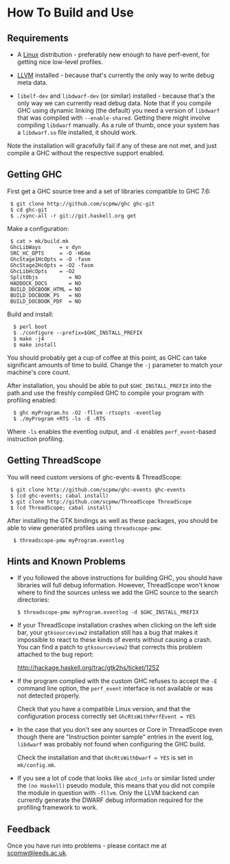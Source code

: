 How To Build and Use
===================

Requirements
------------

* A [Linux](http://kernel.org) distribution - preferably new enough to have perf-event, for getting nice
  low-level profiles.

* [LLVM](http://llvm.org) installed - because that's currently the
  only way to write debug meta data.

* `libelf-dev` and `libdwarf-dev` (or similar) installed - because
  that's the only way we can currently read debug data. Note that
  if you compile GHC using dynamic linking (the default) you need
  a version of `libdwarf` that was compiled with `--enable-shared`.
  Getting there might involve compiling `libdwarf` manually. As a
  rule of thumb, once your system has a `libdwarf.so` file installed,
  it should work.

Note the installation will gracefully fail if any of these are not
met, and just compile a GHC without the respective support enabled.

Getting GHC
-----------

First get a GHC source tree and a set of libraries compatible to GHC
7.6:

     $ git clone http://github.com/scpmw/ghc ghc-git 
     $ cd ghc-git
     $ ./sync-all -r git://git.haskell.org get

Make a configuration:

     $ cat > mk/build.mk
     GhcLibWays      = v dyn
     SRC_HC_OPTS     = -O -H64m
     GhcStage1HcOpts = -O -fasm
     GhcStage2HcOpts = -O2 -fasm
     GhcLibHcOpts    = -O2
     SplitObjs          = NO
     HADDOCK_DOCS       = NO
     BUILD_DOCBOOK_HTML = NO
     BUILD_DOCBOOK_PS   = NO
     BUILD_DOCBOOK_PDF  = NO
      
Build and install:

      $ perl boot
      $ ./configure --prefix=$GHC_INSTALL_PREFIX
      $ make -j4
      $ make install

You should probably get a cup of coffee at this point, as GHC can take
significant amounts of time to build. Change the `-j` parameter to
match your machine's core count.

After installation, you should be able to put `$GHC_INSTALL_PREFIX`
into the path and use the freshly compiled GHC to compile your program
with profiling enabled:

      $ ghc myProgram.hs -O2 -fllvm -rtsopts -eventlog
      $ ./myProgram +RTS -ls -E -RTS

Where `-ls` enables the eventlog output, and `-E` enables
`perf_event`-based instruction profiling.

Getting ThreadScope
-------------------

You will need custom versions of ghc-events & ThreadScope:

     $ git clone http://github.com/scpmw/ghc-events ghc-events
     $ (cd ghc-events; cabal install)
     $ git clone http://github.com/scpmw/ThreadScope ThreadScope
     $ (cd ThreadScope; cabal install)

After installing the GTK bindings as well as these packages, you
should be able to view generated profiles using `threadscope-pmw`:

      $ threadscope-pmw myProgram.eventlog

Hints and Known Problems
------------------------

* If you followed the above instructions for building GHC, you should
  have libraries will full debug information. However, ThreadScope
  won't know where to find the sources unless we add the GHC source to
  the search directories:

      $ threadscope-pmw myProgram.eventlog -d $GHC_INSTALL_PREFIX

* If your ThreadScope installation crashes when clicking on the left
  side bar, your `gtksourceview2` installation still has a bug that
  makes it impossible to react to these kinds of events without
  causing a crash. You can find a patch to `gtksourceview2` that
  corrects this problem attached to the bug report:

  http://hackage.haskell.org/trac/gtk2hs/ticket/1252

* If the program complied with the custom GHC refuses to accept the
  `-E` command line option, the `perf_event` interface is not
  available or was not detected properly.

  Check that you have a compatible Linux version, and that the
  configuration process correctly set `GhcRtsWithPerfEvent = YES`

* In the case that you don't see any sources or Core in ThreadScope
  even though there are "Instruction pointer sample" entries in the
  event log, `libdwarf` was probably not found when configuring the
  GHC build.

  Check the installation and that `GhcRtsWithDwarf = YES` is set in
  `mk/config.mk`.

* If you see a lot of code that looks like `abcd_info` or similar
  listed under the `(no Haskell)` pseudo module, this means that you
  did not compile the module in question with `-fllvm`. Only the LLVM
  backend can currently generate the DWARF debug information required
  for the profiling framework to work.

Feedback
--------

Once you have run into problems - please contact me at
scpmw@leeds.ac.uk.
